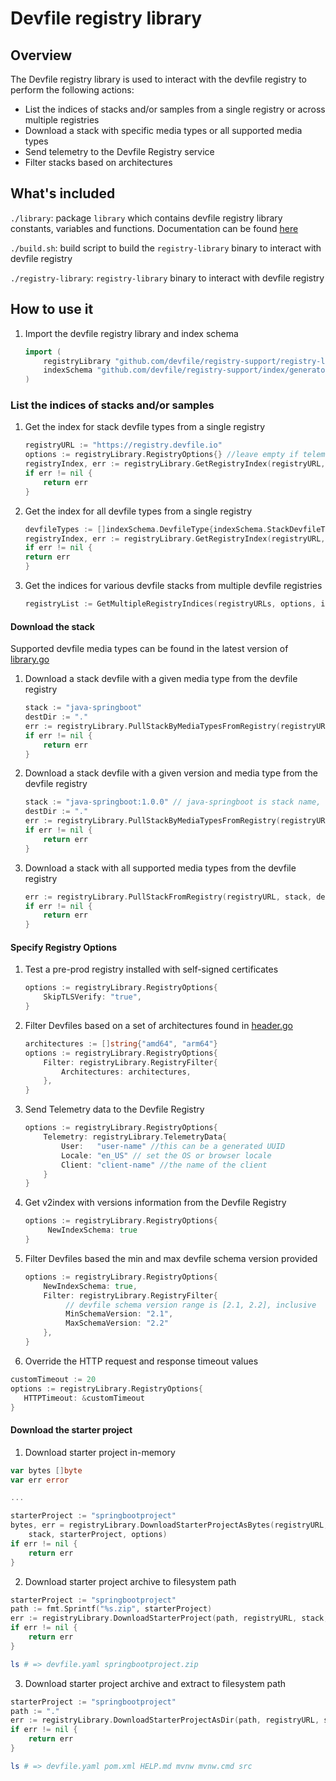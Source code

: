# Devfile registry library

## Overview
The Devfile registry library is used to interact with the devfile registry to perform the following actions:

* List the indices of stacks and/or samples from a single registry or across multiple registries
* Download a stack with specific media types or all supported media types
* Send telemetry to the Devfile Registry service
* Filter stacks based on architectures

## What's included
`./library`: package `library` which contains devfile registry library constants, variables and functions. Documentation can be found [here](https://pkg.go.dev/github.com/devfile/registry-support/registry-library/library)

`./build.sh`: build script to build the `registry-library` binary to interact with devfile registry

`./registry-library`: `registry-library` binary to interact with devfile registry

## How to use it
1. Import the devfile registry library and index schema
   ```go
   import (
       registryLibrary "github.com/devfile/registry-support/registry-library/library"
       indexSchema "github.com/devfile/registry-support/index/generator/schema"
   )
   ```

### List the indices of stacks and/or samples
1. Get the index for stack devfile types from a single registry

    ```go
    registryURL := "https://registry.devfile.io"
    options := registryLibrary.RegistryOptions{} //leave empty if telemetry and architecture types are not relevant
    registryIndex, err := registryLibrary.GetRegistryIndex(registryURL, options, indexSchema.StackDevfileType)
    if err != nil {
        return err
    }
    ```
2. Get the index for all devfile types from a single registry
    ```go
   devfileTypes := []indexSchema.DevfileType{indexSchema.StackDevfileType, indexSchema.SampleDevfileType}
   registryIndex, err := registryLibrary.GetRegistryIndex(registryURL, options, devfileTypes...)
   if err != nil {
   return err
   }
    ```

3. Get the indices for various devfile stacks from multiple devfile registries
    ```go
    registryList := GetMultipleRegistryIndices(registryURLs, options, indexSchema.StackDevfileType)
    ```
#### Download the stack 
Supported devfile media types can be found in the latest version of [library.go](https://github.com/devfile/registry-support/blob/main/registry-library/library/library.go)
1. Download a stack devfile with a given media type from the devfile registry
    ```go
    stack := "java-springboot"
    destDir := "."
    err := registryLibrary.PullStackByMediaTypesFromRegistry(registryURL, stack, registryLibrary.DevfileMediaTypeList, destDir, options)
    if err != nil {
        return err
    }
    ```
   
2. Download a stack devfile with a given version and media type from the devfile registry
    ```go
    stack := "java-springboot:1.0.0" // java-springboot is stack name, 1.0.0 is stack version
    destDir := "."
    err := registryLibrary.PullStackByMediaTypesFromRegistry(registryURL, stack, registryLibrary.DevfileMediaTypeList, destDir, options)
    if err != nil {
        return err
    }
    ```
   
3. Download a stack with all supported media types from the devfile registry
    ```go
    err := registryLibrary.PullStackFromRegistry(registryURL, stack, destDir, options)
    if err != nil {
        return err
    }
    ```

#### Specify Registry Options
1. Test a pre-prod registry installed with self-signed certificates
    ```go
    options := registryLibrary.RegistryOptions{
        SkipTLSVerify: "true",
    }
    ```
2. Filter Devfiles based on a set of architectures found in [header.go](https://github.com/devfile/api/blob/main/pkg/devfile/header.go)
    ```go
    architectures := []string{"amd64", "arm64"}
    options := registryLibrary.RegistryOptions{
        Filter: registryLibrary.RegistryFilter{
            Architectures: architectures,
        },
    }
    ```
3. Send Telemetry data to the Devfile Registry
    ```go
    options := registryLibrary.RegistryOptions{
        Telemetry: registryLibrary.TelemetryData{
            User:   "user-name" //this can be a generated UUID
            Locale: "en_US" // set the OS or browser locale
            Client: "client-name" //the name of the client
        }
    } 
   ```
4. Get v2index with versions information from the Devfile Registry
    ```go
    options := registryLibrary.RegistryOptions{
         NewIndexSchema: true
    }
   ```
5. Filter Devfiles based the min and max devfile schema version provided
    ```go
    options := registryLibrary.RegistryOptions{
    	NewIndexSchema: true,
        Filter: registryLibrary.RegistryFilter{
             // devfile schema version range is [2.1, 2.2], inclusive
             MinSchemaVersion: "2.1",
             MaxSchemaVersion: "2.2"
        },
    }
    ```
6.  Override the HTTP request and response timeout values
   ```go
   customTimeout := 20
   options := registryLibrary.RegistryOptions{
      HTTPTimeout: &customTimeout
   }
   ```

#### Download the starter project

1. Download starter project in-memory
```go
var bytes []byte
var err error

...

starterProject := "springbootproject"
bytes, err = registryLibrary.DownloadStarterProjectAsBytes(registryURL, 
    stack, starterProject, options)
if err != nil {
    return err
}
```
2. Download starter project archive to filesystem path
```go
starterProject := "springbootproject"
path := fmt.Sprintf("%s.zip", starterProject)
err := registryLibrary.DownloadStarterProject(path, registryURL, stack, starterProject, options)
if err != nil {
    return err
}
```

```sh
ls # => devfile.yaml springbootproject.zip
```
3. Download starter project archive and extract to filesystem path
```go
starterProject := "springbootproject"
path := "."
err := registryLibrary.DownloadStarterProjectAsDir(path, registryURL, stack, starterProject, options)
if err != nil {
    return err
}
```

```sh
ls # => devfile.yaml pom.xml HELP.md mvnw mvnw.cmd src 
```
